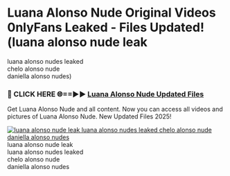 # Luana Alonso Nude Original Videos 0nlyFans Leaked - Files Updated! (luana alonso nude leak<br>
luana alonso nudes leaked<br>
chelo alonso nude<br>
daniella alonso nudes)

<h3>🔴 CLICK HERE 🌐==►► <a href="https://tinyurl.com/2p9ay9w9" rel="nofollow">Luana Alonso Nude Updated Files</a></h3>

Get Luana Alonso Nude and all content. Now you can access all videos and pictures of Luana Alonso Nude. New Updated Files 2025!

[![luana alonso nude leak<br>
luana alonso nudes leaked<br>
chelo alonso nude<br>
daniella alonso nudes](https://i.imgur.com/KQgVmj3.gif)](https://tinyurl.com/2p9ay9w9)
luana alonso nude leak<br>
luana alonso nudes leaked<br>
chelo alonso nude<br>
daniella alonso nudes